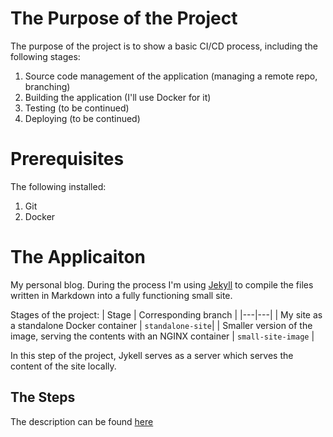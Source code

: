# The Purpose of the Project

The purpose of the project is to show a basic CI/CD process, including the following stages:

1. Source code management of the application (managing a remote repo, branching)
1. Building the application (I'll use Docker for it)
1. Testing (to be continued)
1. Deploying (to be continued)

# Prerequisites

The following installed:
1. Git
1. Docker
# The Applicaiton

My personal blog.
During the process I'm using [Jekyll](https://jekyllrb.com/) to compile the files written in Markdown into a fully functioning small site.

Stages of the project:
| Stage | Corresponding branch |
|---|---|
| My site as a standalone Docker container | `standalone-site`| 
| Smaller version of the image, serving the contents with an NGINX container | `small-site-image` |

In this step of the project, Jykell serves as a server which serves the content of the site locally.

## The Steps
The description can be found [here](https://www.nickminaev.com/posts/my-site-project-post2.html)